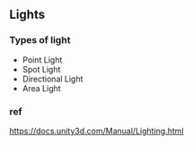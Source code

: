 ## Lights

### Types of light
- Point Light
- Spot Light
- Directional Light
- Area Light



### ref
https://docs.unity3d.com/Manual/Lighting.html


